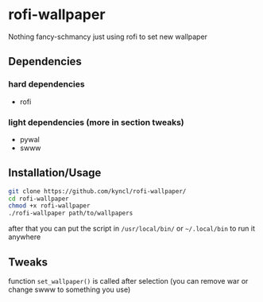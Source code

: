 # rofi-wallpaper
Nothing fancy-schmancy just using rofi to set new wallpaper


## Dependencies
### hard dependencies
<ul>
<li>rofi</li>
</ul>  

### light dependencies (more in section tweaks)

<ul>
<li>pywal</li>
<li>swww</li>
</ul>

## Installation/Usage

```bash
git clone https://github.com/kyncl/rofi-wallpaper/
cd rofi-wallpaper
chmod +x rofi-wallpaper
./rofi-wallpaper path/to/wallpapers
```
after that you can put the script in <code>/usr/local/bin/</code> or <code>~/.local/bin</code> to run it anywhere

## Tweaks
function <code>set_wallpaper()</code> is called after selection (you can remove war or change swww to something you use)  
